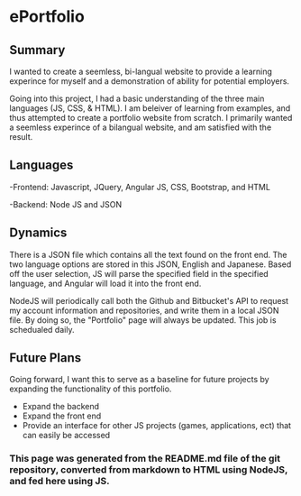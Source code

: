# ePortfolio
## Summary 
I wanted to create a seemless, bi-langual website to provide a learning experince for myself and a demonstration of ability for potential employers.
   
Going into this project, I had a basic understanding of the three main languages (JS, CSS, & HTML). I am beleiver of learning from examples, and thus attempted to create a portfolio website from scratch. I primarily wanted a seemless experince of a bilangual website, and am satisfied with the result.
    
##  Languages
-Frontend: Javascript, JQuery, Angular JS, CSS, Bootstrap, and HTML

-Backend: Node JS and JSON
    
## Dynamics
There is a JSON file which contains all the text found on the front end. The two language options are stored in this JSON, English and Japanese. Based off the user selection, JS will parse the specified field in the specified language, and Angular will load it into the front end.

NodeJS will periodically call both the Github and Bitbucket's API to request my account information and repositories, and write them in a local JSON file. By doing so, the "Portfolio" page will always be updated. This job is schedualed daily.

## Future Plans
Going forward, I want this to serve as a baseline for future projects by expanding the functionality of this portfolio.
- Expand the backend 
- Expand the front end
- Provide an interface for other JS projects (games, applications, ect) that can easily be accessed

### This page was generated from the README.md file of the git repository, converted from markdown to HTML using NodeJS, and fed here using JS.